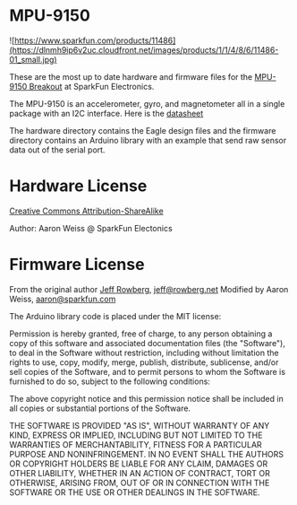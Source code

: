 MPU-9150
====

![https://www.sparkfun.com/products/11486](https://dlnmh9ip6v2uc.cloudfront.net/images/products/1/1/4/8/6/11486-01_small.jpg)

These are the most up to date hardware and firmware files for the [MPU-9150 Breakout](https://www.sparkfun.com/products/11486) at SparkFun Electronics.

The MPU-9150 is an accelerometer, gyro, and magnetometer all in a single package with an I2C interface. Here is the [datasheet](http://dlnmh9ip6v2uc.cloudfront.net/datasheets/Sensors/IMU/PS-MPU-9150A.pdf) 

The hardware directory contains the Eagle design files and the firmware directory contains an Arduino library with an example that send raw sensor data out of the serial port. 

Hardware License
====
[Creative Commons Attribution-ShareAlike](http://creativecommons.org/licenses/by-sa/3.0/)

Author: Aaron Weiss @ SparkFun Electonics

Firmware License
====
From the original author [Jeff Rowberg](https://github.com/jrowberg/i2cdevlib), jeff@rowberg.net 
Modified by Aaron Weiss, aaron@sparkfun.com

The Arduino library code is placed under the MIT license:

Permission is hereby granted, free of charge, to any person obtaining a copy
of this software and associated documentation files (the "Software"), to deal
in the Software without restriction, including without limitation the rights
to use, copy, modify, merge, publish, distribute, sublicense, and/or sell
copies of the Software, and to permit persons to whom the Software is
furnished to do so, subject to the following conditions:

The above copyright notice and this permission notice shall be included in
all copies or substantial portions of the Software.

THE SOFTWARE IS PROVIDED "AS IS", WITHOUT WARRANTY OF ANY KIND, EXPRESS OR
IMPLIED, INCLUDING BUT NOT LIMITED TO THE WARRANTIES OF MERCHANTABILITY,
FITNESS FOR A PARTICULAR PURPOSE AND NONINFRINGEMENT. IN NO EVENT SHALL THE
AUTHORS OR COPYRIGHT HOLDERS BE LIABLE FOR ANY CLAIM, DAMAGES OR OTHER
LIABILITY, WHETHER IN AN ACTION OF CONTRACT, TORT OR OTHERWISE, ARISING FROM,
OUT OF OR IN CONNECTION WITH THE SOFTWARE OR THE USE OR OTHER DEALINGS IN
THE SOFTWARE.
